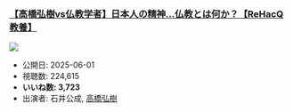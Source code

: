 ### [【高橋弘樹vs仏教学者】日本人の精神…仏教とは何か？【ReHacQ教養】](https://www.youtube.com/watch?v=AV7O3iuDSCc)
[![](https://img.youtube.com/vi/AV7O3iuDSCc/sddefault.jpg)](https://www.youtube.com/watch?v=AV7O3iuDSCc)
-   公開日: 2025-06-01
-   視聴数: 224,615
-   **いいね数: 3,723**
-   出演者: 石井公成, [高橋弘樹](/rehacq_fan/people/高橋弘樹 "wikilink")
